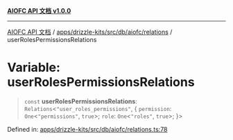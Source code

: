 [**AIOFC API 文档 v1.0.0**](../../../../../../../README.md)

***

[AIOFC API 文档](../../../../../../../modules.md) / [apps/drizzle-kits/src/db/aiofc/relations](../README.md) / userRolesPermissionsRelations

# Variable: userRolesPermissionsRelations

> `const` **userRolesPermissionsRelations**: `Relations`\<`"user_roles_permissions"`, \{ `permission`: `One`\<`"permissions"`, `true`\>; `role`: `One`\<`"roles"`, `true`\>; \}\>

Defined in: [apps/drizzle-kits/src/db/aiofc/relations.ts:78](https://github.com/aiofc-nx/aiofc-server-20250113/blob/c42968e9d610c830827b0ce80268360670d99c8b/apps/drizzle-kits/src/db/aiofc/relations.ts#L78)
